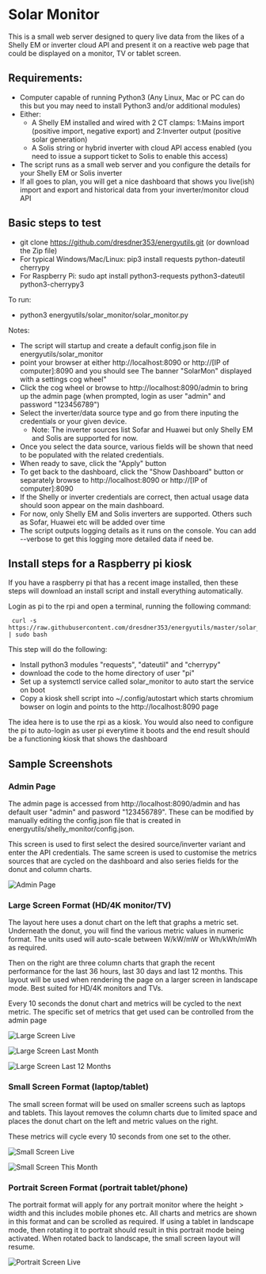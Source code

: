 # Solar Monitor

This is a small web server designed to query live data from the likes of a Shelly EM or inverter cloud API and present it on a reactive web page that could be displayed on a monitor, TV or tablet screen. 

## Requirements:
* Computer capable of running Python3 (Any Linux, Mac or PC can do this but you may need to install Python3 and/or additional modules)
* Either:
    - A Shelly EM installed and wired with 2 CT clamps: 1:Mains import (positive import, negative export) and 2:Inverter output (positive solar generation)
    - A Solis string or hybrid inverter with cloud API access enabled (you need to issue a support ticket to Solis to enable this access)
* The script runs as a small web server and you configure the details for your Shelly EM or Solis inverter
* If all goes to plan, you will get a nice dashboard that shows you live(ish) import and export and historical data from your inverter/monitor cloud API

## Basic steps to test
* git clone https://github.com/dresdner353/energyutils.git (or download the Zip file)
* For typical Windows/Mac/Linux: pip3 install requests python-dateutil cherrypy
* For Raspberry Pi: sudo apt install python3-requests python3-dateutil python3-cherrypy3

To run:
* python3 energyutils/solar_monitor/solar_monitor.py 

Notes:
* The script will startup and create a default config.json file in energyutils/solar_monitor
* point your browser at either http://localhost:8090 or http://[IP of computer]:8090 and you should see The banner "SolarMon" displayed with a settings cog wheel"
* Click the cog wheel or browse to http://localhost:8090/admin to bring up the admin page (when prompted, login as user "admin" and password "123456789")
* Select the inverter/data source type and go from there inputing the credentials or your given device. 
   - Note: The inverter sources list Sofar and Huawei but only Shelly EM and Solis are supported for now.
* Once you select the data source, various fields will be shown that need to be populated with the related credentials.
* When ready to save, click the "Apply" button
* To get back to the dashboard, click the "Show Dashboard" button or separately browse to http://localhost:8090 or http://[IP of computer]:8090
* If the Shelly or inverter credentials are correct, then actual usage data should soon appear on the main dashboard.
* For now, only Shelly EM and Solis inverters are supported. Others such as Sofar, Huawei etc will be added over time
* The script outputs logging details as it runs on the console. You can add --verbose to get this logging more detailed data if need be.


## Install steps for a Raspberry pi kiosk
If you have a raspberry pi that has a recent image installed, then these steps will download an install script and install everything automatically. 

Login as pi to the rpi and open a terminal, running the following command:
```
 curl -s https://raw.githubusercontent.com/dresdner353/energyutils/master/solar_monitor/rpi_install.sh | sudo bash
```

This step will do the following:
* Install python3 modules "requests", "dateutil" and "cherrypy" 
* download the code to the home directory of user "pi"
* Set up a systemctl service called solar_monitor to auto start the service on boot
* Copy a kiosk shell script into ~/.config/autostart which starts chromium bowser on login and points to the http://localhost:8090 page

The idea here is to use the rpi as a kiosk. You would also need to configure the pi to auto-login as user pi everytime it boots and the end result should be a functioning kiosk that shows the dashboard
 
## Sample Screenshots

### Admin Page
The admin page is accessed from http://localhost:8090/admin and has default user "admin" and pasword "123456789". These can be modified by manually editing the config.json file that is created in energyutils/shelly_monitor/config.json. 

This screen is used to first select the desired source/inverter variant and enter the API credentials. The same screen is used to customise the metrics sources that are cycled on the dashboard and also series fields for the donut and column charts.


![Admin Page](screenshots/admin.png)

### Large Screen Format (HD/4K monitor/TV)
The layout here uses a donut chart on the left that graphs a metric set. Underneath the donut, you will find the various metric values in numeric format. The units used will auto-scale between W/kW/mW or Wh/kWh/mWh as required.

Then on the right are three column charts that graph the recent performance for the last 36 hours, last 30 days and last 12 months. This layout will be used when rendering the page on a larger screen in landscape mode. Best suited for HD/4K monitors and TVs.

Every 10 seconds the donut chart and metrics will be cycled to the next metric. The specific set of metrics that get used can be controlled from the admin page

![Large Screen Live](screenshots/large_live.png)

![Large Screen Last Month](screenshots/large_last_month.png)

![Large Screen Last 12 Months](screenshots/large_last_12_months.png)

### Small Screen Format (laptop/tablet)
The small screen format will be used on smaller screens such as laptops and tablets. This layout removes the column charts due to limited space and places the donut chart on the left and metric values on the right.

These metrics will cycle every 10 seconds from one set to the other. 

![Small Screen Live](screenshots/small_live.png)

![Small Screen This Month](screenshots/small_this_month.png)

### Portrait Screen Format (portrait tablet/phone)
The portrait format will apply for any portrait monitor where the height > width and this includes mobile phones etc. All charts and metrics are shown in this format and can be scrolled as required. If using a tablet in landscape mode, then rotating it to portrait should result in this portrait mode being activated. When rotated back to landscape, the small screen layout will resume.

![Portrait Screen Live](screenshots/portrait_live.jpg)
